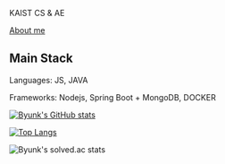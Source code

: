 KAIST CS & AE

[About me](https://byunk.github.io/portfolio/)

## Main Stack

Languages: JS, JAVA

Frameworks: Nodejs, Spring Boot + MongoDB, DOCKER

[![Byunk's GitHub stats](https://github-readme-stats.vercel.app/api?username=Byunk)](https://github.com/anuraghazra/github-readme-stats)

[![Top Langs](https://github-readme-stats.vercel.app/api/top-langs/?username=Byunk)](https://github.com/anuraghazra/github-readme-stats)

![Byunk's solved.ac stats](https://github-readme-solvedac.hyp3rflow.vercel.app/api/?handle=clearman001)


<!--
**Byunk/Byunk** is a ✨ _special_ ✨ repository because its `README.md` (this file) appears on your GitHub profile.

Here are some ideas to get you started:

- 🔭 I’m currently working on ...
- 🌱 I’m currently learning ...
- 👯 I’m looking to collaborate on ...
- 🤔 I’m looking for help with ...
- 💬 Ask me about ...
- 📫 How to reach me: ...
- 😄 Pronouns: ...
- ⚡ Fun fact: ...
-->
